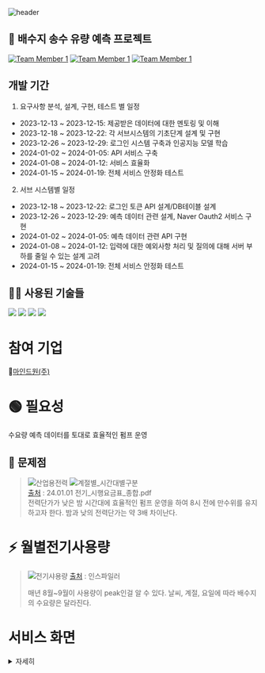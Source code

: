![header](https://capsule-render.vercel.app/api?type=waving&color=0:ec5c08,100:f73e26&FontColor=41544c&text=FianlProject&&animation=twinkling&fontSize=40&fontAlignY=50&fontAlign=50&height=180)


## 🧾 배수지 송수 유량 예측 프로젝트


[![Team Member 1](https://img.shields.io/badge/BE:전병건-8B00FF?style=social&logo=github)](https://github.com/wnahswl)
[![Team Member 1](https://img.shields.io/badge/DB:김지훈-8B00FF?style=social&logo=github)](https://github.com/housekjh1)
[![Team Member 1](https://img.shields.io/badge/FE:지병규-8B00FF?style=social&logo=github)](https://github.com/Read-Ji-Code)


## 개발 기간

1. 요구사항 분석, 설계, 구현, 테스트 별 일정
+ 2023-12-13 ~ 2023-12-15: 제공받은 데이터에 대한 멘토링 및 이해
+ 2023-12-18 ~ 2023-12-22: 각 서브시스템의 기초단계 설계 및 구현
+ 2023-12-26 ~ 2023-12-29: 로그인 시스템 구축과 인공지능 모델 학습
+ 2024-01-02 ~ 2024-01-05: API 서비스 구축
+ 2024-01-08 ~ 2024-01-12: 서비스 효율화
+ 2024-01-15 ~ 2024-01-19: 전체 서비스 안정화 테스트

2. 서브 시스템별 일정
+ 2023-12-18 ~ 2023-12-22: 로그인 토큰 API 설계/DB테이블 설계
+ 2023-12-26 ~ 2023-12-29: 예측 데이터 관련 설계, Naver Oauth2 서비스 구현
+ 2024-01-02 ~ 2024-01-05: 예측 데이터 관련 API 구현
+ 2024-01-08 ~ 2024-01-12: 입력에 대한 예외사항 처리 및 질의에 대해 서버 부하를 줄일 수 있는 설계 고려
+ 2024-01-15 ~ 2024-01-19: 전체 서비스 안정화 테스트

## 👨‍💻 사용된 기술들
<div>
<img src="https://img.shields.io/badge/spring-6DB33F?style=for-the-badge&logo=spring&logoColor=white"> 
<img src="https://img.shields.io/badge/mysql-4479A1?style=for-the-badge&logo=mysql&logoColor=white"> 
<img src="https://img.shields.io/badge/github-181717?style=for-the-badge&logo=github&logoColor=white">
<img src="https://img.shields.io/badge/flask-000000?style=for-the-badge&logo=flask&logoColor=white">
</div>





# 참여 기업
🔗[마인드원(주)](https://www.mind-one.co.kr/)

# 🟢 필요성
수요량 예측 데이터를 토대로 효율적인 펌프 운영

## 🧩 문제점
>![산업용전력](https://github.com/wnahswl/FinalProject/assets/65122056/8caebce2-1b58-4bf4-9ccc-ed0c594dc368) ![계절별_시간대별구분](https://github.com/wnahswl/FinalProject/assets/65122056/859df60d-0b0e-4995-91bd-4791ece2bb0e)  
>[출처](https://online.kepco.co.kr/PRM004D00) : 24.01.01 전기_시행요금표_종합.pdf  
>전력단가가 낮은 밤 시간대에 효율적인 펌프 운영을 하여 8시 전에 만수위를 유지하고자 한다.
>밤과 낮의 전력단가는 약 3배 차이난다.


# ⚡ 월별전기사용량
>![전기샤용량](https://github.com/wnahswl/FinalProject/assets/65122056/89dc0e3e-bf63-462f-aa4e-1420c5bc89c5)
>[출처](https://insfiler.com/detail/rt_epower_month-0002) : 인스파일러
>
>매년 8월~9월이 사용량이 peak인걸 알 수 있다.
>날씨, 계절, 요일에 따라 배수지의 수요량은 달라진다.
>

# 서비스 화면
<details>
    <summary>자세히</summary>
<img src="https://github.com/wnahswl/FinalProject/assets/65122056/14e027d8-0c3e-4911-98d2-7d9218501560"></img>
<img src="https://github.com/wnahswl/FinalProject/assets/65122056/57c812e6-d389-4ad3-8cee-92f18be2e482"></img>
<img src="https://github.com/wnahswl/FinalProject/assets/65122056/e45954c9-fe0f-4c59-8af9-23995d2cd5d9"></img>
<img src="https://github.com/wnahswl/FinalProject/assets/65122056/2c83aca5-5d8f-4b6e-a902-000c47b09ccc"></img>



</details>




